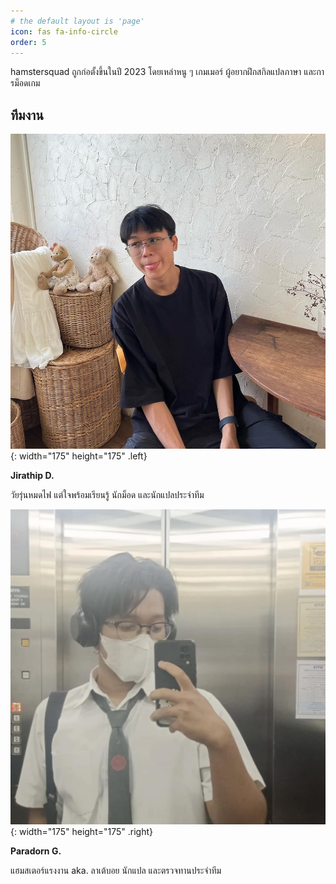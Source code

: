```yaml
---
# the default layout is 'page'
icon: fas fa-info-circle
order: 5
---
```


hamstersquad ถูกก่อตั้งขึ้นในปี 2023 โดยเหล่าหนู ๆ เกมเมอร์ ผู้อยากฝึกสกิลแปลภาษา และการม็อดเกม

## ทีมงาน

![JD](../assets/img/pfp/jd.jpg){: width="175" height="175" .left}

**Jirathip D.**

วัยรุ่นหมดไฟ แต่ใจพร้อมเรียนรู้ นักม็อด และนักแปลประจำทีม

![PG](../assets/img/pfp/pg.jpg){: width="175" height="175" .right}

**Paradorn G.**

แฮมสเตอร์แรงงาน aka. ลาเต้บอย นักแปล และตรวจทานประจำทีม